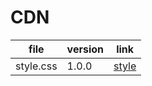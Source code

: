 # CDN

| file | version | link |
| ---- | ------- | ---- |
| style.css | 1.0.0 | [style](https://cdn.jsdelivr.net/gh/tutosrivegamerLQ/legendary-guacamole@main/css/modules_python_docs/style-v1.0.0.css) |
